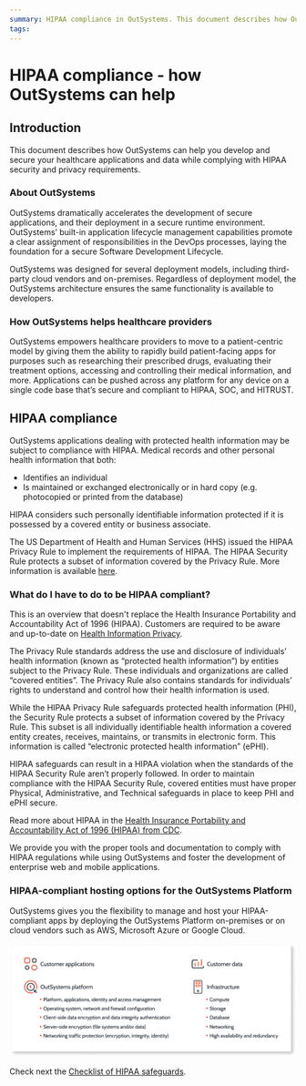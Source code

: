 ```yaml
---
summary: HIPAA compliance in OutSystems. This document describes how OutSystems can help you develop and secure your healthcare applications and data while complying with HIPAA security and privacy requirements.
tags:
---
```


# HIPAA compliance - how OutSystems can help

## Introduction

This document describes how OutSystems can help you develop and secure your healthcare applications and data while complying with HIPAA security and privacy requirements.

### About OutSystems

OutSystems dramatically accelerates the development of secure applications, and their deployment in a secure runtime environment. OutSystems’ built-in application lifecycle management capabilities promote a clear assignment of responsibilities in the DevOps processes, laying the foundation for a secure Software Development Lifecycle.

OutSystems was designed for several deployment models, including third-party cloud vendors and on-premises. Regardless of deployment model, the OutSystems architecture ensures the same functionality is available to developers.

### How OutSystems helps healthcare providers

OutSystems empowers healthcare providers to move to a patient-centric model by giving them the ability to rapidly build patient-facing apps for purposes such as researching their prescribed drugs, evaluating their treatment options, accessing and controlling their medical information, and more. Applications can be pushed across any platform for any device on a single code base that’s secure and compliant to HIPAA, SOC, and HITRUST.


## HIPAA compliance

OutSystems applications dealing with protected health information may be subject to compliance with HIPAA.
Medical records and other personal health information that both:

* Identifies an individual
* Is maintained or exchanged electronically or in hard copy (e.g. photocopied or printed from the database)

HIPAA considers such personally identifiable information protected if it is possessed by a covered entity or business associate. 

The US Department of Health and Human Services (HHS) issued the HIPAA Privacy Rule to implement the requirements of HIPAA. The HIPAA Security Rule protects a subset of information covered by the Privacy Rule. More information is available [here](http://www.cdc.gov/privacyrule/privacy-HIPAAfacts.htm). 


### What do I have to do to be HIPAA compliant? 

<div class="info" markdown="1">

This is an overview that doesn't replace the Health Insurance Portability and Accountability Act of 1996 (HIPAA).
Customers are required to be aware and up-to-date on [Health Information Privacy](https://www.hhs.gov/hipaa/index.html).

</div>

The Privacy Rule standards address the use and disclosure of individuals’ health information (known as “protected health information”) by entities subject to the Privacy Rule. These individuals and organizations are called “covered entities”. The Privacy Rule also contains standards for individuals’ rights to understand and control how their health information is used.

While the HIPAA Privacy Rule safeguards protected health information (PHI), the Security Rule protects a subset of information covered by the Privacy Rule. This subset is all individually identifiable health information a covered entity creates, receives, maintains, or transmits in electronic form. This information is called “electronic protected health information” (ePHI). 

HIPAA safeguards can result in a HIPAA violation when the standards of the HIPAA Security Rule aren’t properly followed. In order to maintain compliance with the HIPAA Security Rule, covered entities must have proper Physical, Administrative, and Technical safeguards in place to keep PHI and ePHI secure.

Read more about HIPAA in the [Health Insurance Portability and Accountability Act of 1996 (HIPAA) from CDC](https://www.cdc.gov/phlp/publications/topic/hipaa.html).


We provide you with the proper tools and documentation to comply with HIPAA regulations while using OutSystems and foster the development of enterprise web and mobile applications.


### HIPAA-compliant hosting options for the OutSystems Platform

OutSystems gives you the flexibility to manage and host your HIPAA-compliant apps by deploying the OutSystems Platform on-premises or on cloud vendors such as AWS, Microsoft Azure or Google Cloud.


![Layers of controls](images/HIPAA.png)


Check next the [Checklist of HIPAA safeguards](hipaa-tech-safeguards.md).
